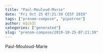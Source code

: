 ```yaml
---
title: "Paul-Mouloud-Marie"
date: "Fri Oct 25 07:21:39 CEST 2019"
tags: ["prenom-compose", "pipotron"]
author: m1ch3l
categories: ["generated"]
slug: "prenom-compose/2019-10-25-07:21:39"
---
```


Paul-Mouloud-Marie
